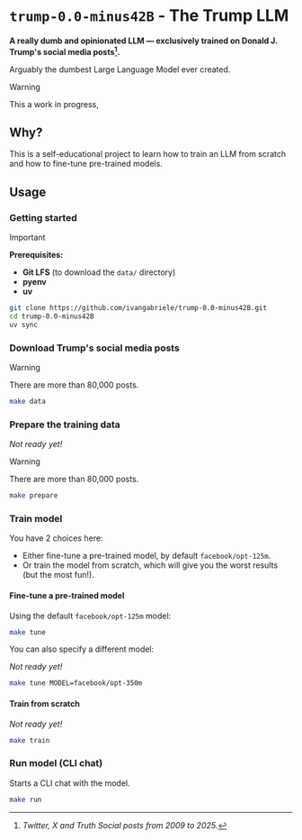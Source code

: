 # `trump-0.0-minus42B` - The Trump LLM

**A really dumb and opinionated LLM — exclusively trained on Donald J. Trump's social media posts[^note].**

Arguably the dumbest Large Language Model ever created.

> [!WARNING]  
> This a work in progress,

[^note]: _Twitter, X and Truth Social posts from 2009 to 2025._

## Why?

This is a self-educational project to learn how to train an LLM from scratch and how to fine-tune pre-trained models.

## Usage

### Getting started

> [!IMPORTANT]  
> **Prerequisites:**
> - **Git LFS** (to download the `data/` directory)
> - **pyenv**
> - **uv**

```sh
git clone https://github.com/ivangabriele/trump-0.0-minus42B.git
cd trump-0.0-minus42B
uv sync
```

### Download Trump's social media posts

> [!WARNING]  
> There are more than 80,000 posts.

```sh
make data
```

### Prepare the training data

_Not ready yet!_

> [!WARNING]  
> There are more than 80,000 posts.

```sh
make prepare
```

### Train model

You have 2 choices here:
- Either fine-tune a pre-trained model, by default `facebook/opt-125m`.
- Or train the model from scratch, which will give you the worst results (but the most fun!).

#### Fine-tune a pre-trained model

Using the default `facebook/opt-125m` model:

```sh
make tune
```

You can also specify a different model:

_Not ready yet!_

```sh
make tune MODEL=facebook/opt-350m
```

#### Train from scratch

_Not ready yet!_

```sh
make train
```

### Run model (CLI chat)

Starts a CLI chat with the model.

```sh
make run
```
